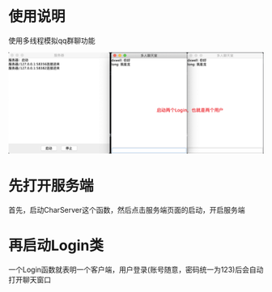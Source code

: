 # 使用说明
使用多线程模拟qq群聊功能

![整体示例](./img/whole.png)

# 先打开服务端

首先，启动CharServer这个函数，然后点击服务端页面的启动，开启服务端

# 再启动Login类

一个Login函数就表明一个客户端，用户登录(账号随意，密码统一为123)后会自动打开聊天窗口
